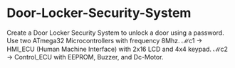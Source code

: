 # Door-Locker-Security-System
 Create a Door Locker Security System to unlock a door using a password. Use two ATmega32 Microcontrollers with frequency 8Mhz.  ℳc1 → HMI_ECU (Human Machine Interface) with 2x16 LCD and 4x4 keypad. ℳc2 → Control_ECU with EEPROM, Buzzer, and Dc-Motor.
